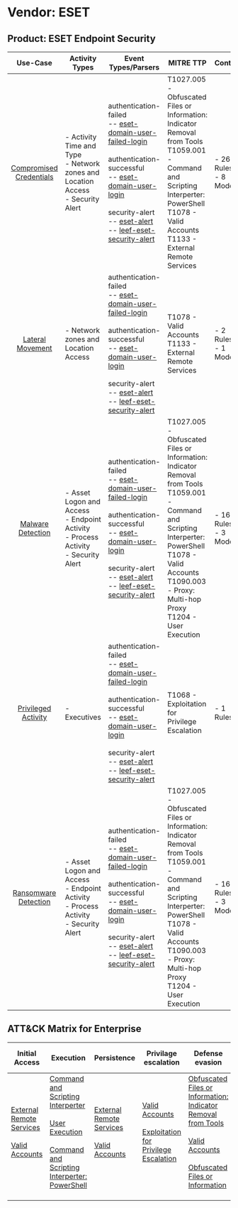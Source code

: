Vendor: ESET
============
Product: ESET Endpoint Security
-------------------------------
|                                 Use-Case                                  | Activity Types                                                                            | Event Types/Parsers                                                                                                                                                                                                                                                                                                                                                                                                           | MITRE TTP                                                                                                                                                                                                                            | Content                    |
|:-------------------------------------------------------------------------:| ----------------------------------------------------------------------------------------- | ----------------------------------------------------------------------------------------------------------------------------------------------------------------------------------------------------------------------------------------------------------------------------------------------------------------------------------------------------------------------------------------------------------------------------- | ------------------------------------------------------------------------------------------------------------------------------------------------------------------------------------------------------------------------------------ | -------------------------- |
| [Compromised Credentials](../UseCases/usecase_compromised_credentials.md) | - Activity Time  and Type<br>- Network zones and Location Access<br>- Security Alert      |  authentication-failed<br> -- [eset-domain-user-failed-login](../Parsers/parserContent_eset-domain-user-failed-login.md)<br><br> authentication-successful<br> -- [eset-domain-user-login](../Parsers/parserContent_eset-domain-user-login.md)<br><br> security-alert<br> -- [eset-alert](../Parsers/parserContent_eset-alert.md)<br> -- [leef-eset-security-alert](../Parsers/parserContent_leef-eset-security-alert.md)<br> | T1027.005 - Obfuscated Files or Information: Indicator Removal from Tools<br>T1059.001 - Command and Scripting Interperter: PowerShell<br>T1078 - Valid Accounts<br>T1133 - External Remote Services<br>                             |  - 26 Rules<br> - 8 Models |
|        [Lateral Movement](../UseCases/usecase_lateral_movement.md)        | - Network zones and Location Access                                                       |  authentication-failed<br> -- [eset-domain-user-failed-login](../Parsers/parserContent_eset-domain-user-failed-login.md)<br><br> authentication-successful<br> -- [eset-domain-user-login](../Parsers/parserContent_eset-domain-user-login.md)<br><br> security-alert<br> -- [eset-alert](../Parsers/parserContent_eset-alert.md)<br> -- [leef-eset-security-alert](../Parsers/parserContent_leef-eset-security-alert.md)<br> | T1078 - Valid Accounts<br>T1133 - External Remote Services<br>                                                                                                                                                                       |  - 2 Rules<br> - 1 Models  |
|       [Malware Detection](../UseCases/usecase_malware_detection.md)       | - Asset Logon and Access<br>- Endpoint Activity<br>- Process Activity<br>- Security Alert |  authentication-failed<br> -- [eset-domain-user-failed-login](../Parsers/parserContent_eset-domain-user-failed-login.md)<br><br> authentication-successful<br> -- [eset-domain-user-login](../Parsers/parserContent_eset-domain-user-login.md)<br><br> security-alert<br> -- [eset-alert](../Parsers/parserContent_eset-alert.md)<br> -- [leef-eset-security-alert](../Parsers/parserContent_leef-eset-security-alert.md)<br> | T1027.005 - Obfuscated Files or Information: Indicator Removal from Tools<br>T1059.001 - Command and Scripting Interperter: PowerShell<br>T1078 - Valid Accounts<br>T1090.003 - Proxy: Multi-hop Proxy<br>T1204 - User Execution<br> |  - 16 Rules<br> - 3 Models |
|     [Privileged Activity](../UseCases/usecase_privileged_activity.md)     | - Executives                                                                              |  authentication-failed<br> -- [eset-domain-user-failed-login](../Parsers/parserContent_eset-domain-user-failed-login.md)<br><br> authentication-successful<br> -- [eset-domain-user-login](../Parsers/parserContent_eset-domain-user-login.md)<br><br> security-alert<br> -- [eset-alert](../Parsers/parserContent_eset-alert.md)<br> -- [leef-eset-security-alert](../Parsers/parserContent_leef-eset-security-alert.md)<br> | T1068 - Exploitation for Privilege Escalation<br>                                                                                                                                                                                    |  - 1 Rules<br>             |
|    [Ransomware Detection](../UseCases/usecase_ransomware_detection.md)    | - Asset Logon and Access<br>- Endpoint Activity<br>- Process Activity<br>- Security Alert |  authentication-failed<br> -- [eset-domain-user-failed-login](../Parsers/parserContent_eset-domain-user-failed-login.md)<br><br> authentication-successful<br> -- [eset-domain-user-login](../Parsers/parserContent_eset-domain-user-login.md)<br><br> security-alert<br> -- [eset-alert](../Parsers/parserContent_eset-alert.md)<br> -- [leef-eset-security-alert](../Parsers/parserContent_leef-eset-security-alert.md)<br> | T1027.005 - Obfuscated Files or Information: Indicator Removal from Tools<br>T1059.001 - Command and Scripting Interperter: PowerShell<br>T1078 - Valid Accounts<br>T1090.003 - Proxy: Multi-hop Proxy<br>T1204 - User Execution<br> |  - 16 Rules<br> - 3 Models |

ATT&CK Matrix for Enterprise
----------------------------
| Initial Access                                                                                                                                   | Execution                                                                                                                                                                                                                                                       | Persistence                                                                                                                                      | Privilage escalation                                                                                                                                          | Defense evasion                                                                                                                                                                                                                                                               | Credential Access | Discovery | Lateral Movement | Collection | Command and Control                                                                                                                       | Exfiltration | Impact |
| ------------------------------------------------------------------------------------------------------------------------------------------------ | --------------------------------------------------------------------------------------------------------------------------------------------------------------------------------------------------------------------------------------------------------------- | ------------------------------------------------------------------------------------------------------------------------------------------------ | ------------------------------------------------------------------------------------------------------------------------------------------------------------- | ----------------------------------------------------------------------------------------------------------------------------------------------------------------------------------------------------------------------------------------------------------------------------- | ----------------- | --------- | ---------------- | ---------- | ----------------------------------------------------------------------------------------------------------------------------------------- | ------------ | ------ |
| [External Remote Services](https://attack.mitre.org/techniques/T1133)<br><br>[Valid Accounts](https://attack.mitre.org/techniques/T1078)<br><br> | [Command and Scripting Interperter](https://attack.mitre.org/techniques/T1059)<br><br>[User Execution](https://attack.mitre.org/techniques/T1204)<br><br>[Command and Scripting Interperter: PowerShell](https://attack.mitre.org/techniques/T1059/001)<br><br> | [External Remote Services](https://attack.mitre.org/techniques/T1133)<br><br>[Valid Accounts](https://attack.mitre.org/techniques/T1078)<br><br> | [Valid Accounts](https://attack.mitre.org/techniques/T1078)<br><br>[Exploitation for Privilege Escalation](https://attack.mitre.org/techniques/T1068)<br><br> | [Obfuscated Files or Information: Indicator Removal from Tools](https://attack.mitre.org/techniques/T1027/005)<br><br>[Valid Accounts](https://attack.mitre.org/techniques/T1078)<br><br>[Obfuscated Files or Information](https://attack.mitre.org/techniques/T1027)<br><br> |                   |           |                  |            | [Proxy: Multi-hop Proxy](https://attack.mitre.org/techniques/T1090/003)<br><br>[Proxy](https://attack.mitre.org/techniques/T1090)<br><br> |              |        |